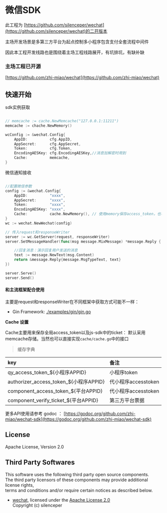 # 微信SDK

此工程为 [https://github.com/silenceper/wechat](https://github.com/silenceper/wechat)的二开版本

主场开发场景是多第三方平台为起点控制多小程序包含支付全套流程中间件

因此本工程开发线路也是围绕着主场工程线路展开，有坑排坑，有缺补缺

### 主场工程已开源

[https://github.com/zhi-miao/wechat](https://github.com/zhi-miao/wechat)

## 快速开始

sdk实例获取

```go

// memcache := cache.NewMemcache("127.0.0.1:11211")
memcache := chache.NewMemory()

wcConfig := &wechat.Config{
	AppID:          cfg.AppID,
	AppSecret:      cfg.AppSecret,
	Token:          cfg.Token,
	EncodingAESKey: cfg.EncodingAESKey,//消息加解密时用到
	Cache:          memcache,
}
```

微信通知接收

```go

//配置微信参数
config := &wechat.Config{
	AppID:          "xxxx",
	AppSecret:      "xxxx",
	Token:          "xxxx",
	EncodingAESKey: "xxxx",
	Cache:          cache.NewMemory(), // 使用memory保存access_token，也可选择redis或自定义cache
}
wc := wechat.NewWechat(config)

// 传入request和responseWriter
server := wc.GetServer(request, responseWriter)
server.SetMessageHandler(func(msg message.MixMessage) *message.Reply {

	//回复消息：演示回复用户发送的消息
	text := message.NewText(msg.Content)
	return &message.Reply{message.MsgTypeText, text}
})

server.Serve()
server.Send()

```

#### 和主流框架配合使用

主要是request和responseWriter在不同框架中获取方式可能不一样：

- Gin Framework: [./examples/gin/gin.go](./examples/gin/gin.go)

**Cache 设置**

Cache主要用来保存全局access_token以及js-sdk中的ticket：
默认采用memcache存储。当然也可以直接实现`cache/cache.go`中的接口


> 缓存字典

| key | 备注 |
|:------|:-------|
| qy_access_token_${小程序APPID} | 小程序token |
| authorizer_access_token_${小程序APPID} | 代小程序accesstoken |
| component_access_token_${平台APPID} | 代小程序accesstoken |
| component_verify_ticket_${平台APPID} | 第三方平台票据 |


更多API使用请参考 godoc ：
[https://godoc.org/github.com/zhi-miao/wechat-sdk](https://godoc.org/github.com/zhi-miao/wechat-sdk)

## License

Apache License, Version 2.0

## Third Party Softwares

This software uses the following third party open source components.  
The third party licensors of these components may provide additional license rights,  
terms and conditions and/or require certain notices as described below.

* [wechat](https://github.com/silenceper/wechat), licensed under the [Apache License 2.0](https://github.com/silenceper/wechat/blob/master/LICENSE)  
Copyright (c) silenceper 